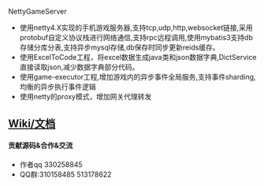 NettyGameServer

- 使用netty4.X实现的手机游戏服务器,支持tcp,udp,http,websocket链接,采用protobuf自定义协议栈进行网络通信,支持rpc远程调用,使用mybatis3支持db存储分库分表,支持异步mysql存储,db保存时同步更新reids缓存。
- 使用ExcelToCode工程，将excel数据生成java类和json数据字典,DictService直接读取json,减少数据字典部分代码。
- 使用game-executor工程,增加游戏内的异步事件全局服务,支持事件sharding,均衡的异步执行事件逻辑
- 使用netty的proxy模式，增加网关代理转发
## [Wiki/文档](https://github.com/jwpttcg66/NettyGameServer/wiki)

#### 贡献源码&合作&交流

- 作者qq 330258845
- QQ群:310158485  513178622
